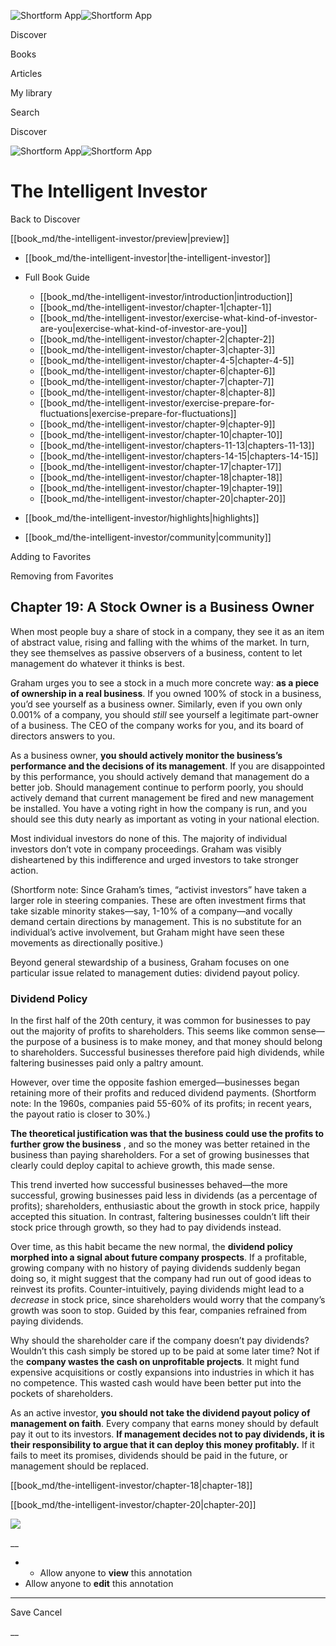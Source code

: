 ![Shortform App](/img/logo.36a2399e.svg)![Shortform App](/img/logo-dark.70c1b072.svg)

Discover

Books

Articles

My library

Search

Discover

![Shortform App](/img/logo.36a2399e.svg)![Shortform App](/img/logo-dark.70c1b072.svg)

# The Intelligent Investor

Back to Discover

[[book_md/the-intelligent-investor/preview|preview]]

  * [[book_md/the-intelligent-investor|the-intelligent-investor]]
  * Full Book Guide

    * [[book_md/the-intelligent-investor/introduction|introduction]]
    * [[book_md/the-intelligent-investor/chapter-1|chapter-1]]
    * [[book_md/the-intelligent-investor/exercise-what-kind-of-investor-are-you|exercise-what-kind-of-investor-are-you]]
    * [[book_md/the-intelligent-investor/chapter-2|chapter-2]]
    * [[book_md/the-intelligent-investor/chapter-3|chapter-3]]
    * [[book_md/the-intelligent-investor/chapter-4-5|chapter-4-5]]
    * [[book_md/the-intelligent-investor/chapter-6|chapter-6]]
    * [[book_md/the-intelligent-investor/chapter-7|chapter-7]]
    * [[book_md/the-intelligent-investor/chapter-8|chapter-8]]
    * [[book_md/the-intelligent-investor/exercise-prepare-for-fluctuations|exercise-prepare-for-fluctuations]]
    * [[book_md/the-intelligent-investor/chapter-9|chapter-9]]
    * [[book_md/the-intelligent-investor/chapter-10|chapter-10]]
    * [[book_md/the-intelligent-investor/chapters-11-13|chapters-11-13]]
    * [[book_md/the-intelligent-investor/chapters-14-15|chapters-14-15]]
    * [[book_md/the-intelligent-investor/chapter-17|chapter-17]]
    * [[book_md/the-intelligent-investor/chapter-18|chapter-18]]
    * [[book_md/the-intelligent-investor/chapter-19|chapter-19]]
    * [[book_md/the-intelligent-investor/chapter-20|chapter-20]]
  * [[book_md/the-intelligent-investor/highlights|highlights]]
  * [[book_md/the-intelligent-investor/community|community]]



Adding to Favorites 

Removing from Favorites 

## Chapter 19: A Stock Owner is a Business Owner

When most people buy a share of stock in a company, they see it as an item of abstract value, rising and falling with the whims of the market. In turn, they see themselves as passive observers of a business, content to let management do whatever it thinks is best.

Graham urges you to see a stock in a much more concrete way: **as a piece of ownership in a real business**. If you owned 100% of stock in a business, you’d see yourself as a business owner. Similarly, even if you own only 0.001% of a company, you should _still_ see yourself a legitimate part-owner of a business. The CEO of the company works for you, and its board of directors answers to you.

As a business owner, **you should actively monitor the business’s performance and the decisions of its management**. If you are disappointed by this performance, you should actively demand that management do a better job. Should management continue to perform poorly, you should actively demand that current management be fired and new management be installed. You have a voting right in how the company is run, and you should see this duty nearly as important as voting in your national election.

Most individual investors do none of this. The majority of individual investors don’t vote in company proceedings. Graham was visibly disheartened by this indifference and urged investors to take stronger action.

(Shortform note: Since Graham’s times, “activist investors” have taken a larger role in steering companies. These are often investment firms that take sizable minority stakes—say, 1-10% of a company—and vocally demand certain directions by management. This is no substitute for an individual’s active involvement, but Graham might have seen these movements as directionally positive.)

Beyond general stewardship of a business, Graham focuses on one particular issue related to management duties: dividend payout policy.

### Dividend Policy

In the first half of the 20th century, it was common for businesses to pay out the majority of profits to shareholders. This seems like common sense—the purpose of a business is to make money, and that money should belong to shareholders. Successful businesses therefore paid high dividends, while faltering businesses paid only a paltry amount.

However, over time the opposite fashion emerged—businesses began retaining more of their profits and reduced dividend payments. (Shortform note: In the 1960s, companies paid 55-60% of its profits; in recent years, the payout ratio is closer to 30%.)

**The theoretical justification was that the business could use the profits to further grow the business** , and so the money was better retained in the business than paying shareholders. For a set of growing businesses that clearly could deploy capital to achieve growth, this made sense.

This trend inverted how successful businesses behaved—the more successful, growing businesses paid less in dividends (as a percentage of profits); shareholders, enthusiastic about the growth in stock price, happily accepted this situation. In contrast, faltering businesses couldn’t lift their stock price through growth, so they had to pay dividends instead.

Over time, as this habit became the new normal, the **dividend policy morphed into a signal about future company prospects**. If a profitable, growing company with no history of paying dividends suddenly began doing so, it might suggest that the company had run out of good ideas to reinvest its profits. Counter-intuitively, paying dividends might lead to a _decrease_ in stock price, since shareholders would worry that the company’s growth was soon to stop. Guided by this fear, companies refrained from paying dividends.

Why should the shareholder care if the company doesn’t pay dividends? Wouldn’t this cash simply be stored up to be paid at some later time? Not if the **company wastes the cash on unprofitable projects**. It might fund expensive acquisitions or costly expansions into industries in which it has no competence. This wasted cash would have been better put into the pockets of shareholders.

As an active investor, **you should not take the dividend payout policy of management on faith**. Every company that earns money should by default pay it out to its investors. **If management decides not to pay dividends, it is their responsibility to argue that it can deploy this money profitably.** If it fails to meet its promises, dividends should be paid in the future, or management should be replaced.

[[book_md/the-intelligent-investor/chapter-18|chapter-18]]

[[book_md/the-intelligent-investor/chapter-20|chapter-20]]

![](https://bat.bing.com/action/0?ti=56018282&Ver=2&mid=7ee0c7f7-d14d-459f-ad2d-10e8460c51dc&sid=1711133063fa11eebdec89a8b8ae3bbc&vid=171147a063fa11eea7440fcfeb230d96&vids=0&msclkid=N&pi=0&lg=en-US&sw=800&sh=600&sc=24&nwd=1&tl=Shortform%20%7C%20Book&p=https%3A%2F%2Fwww.shortform.com%2Fapp%2Fbook%2Fthe-intelligent-investor%2Fchapter-19&r=&lt=413&evt=pageLoad&sv=1&rn=440058)

__

  *   * Allow anyone to **view** this annotation
  * Allow anyone to **edit** this annotation



* * *

Save Cancel

__



